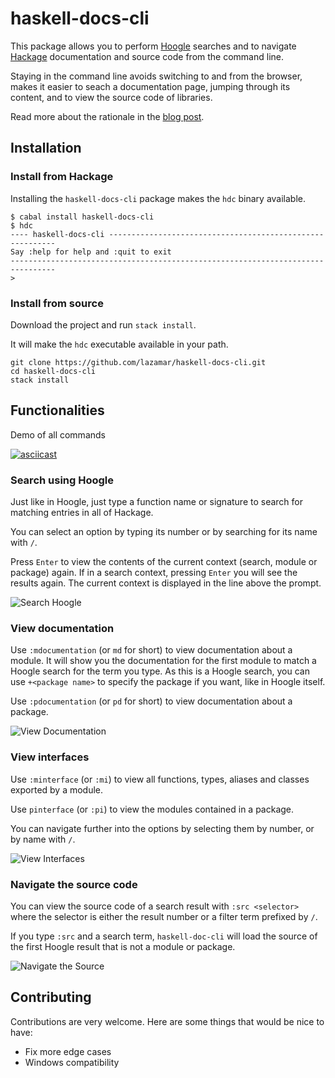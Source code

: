 # haskell-docs-cli

This package allows you to perform [Hoogle](https://hoogle.haskell.org/) searches and to
navigate [Hackage](https://hackage.haskell.org/) documentation and source code from the command
line.

Staying in the command line avoids switching to and from the browser, makes it
easier to seach a documentation page, jumping through its content, and to view
the source code of libraries.

Read more about the rationale in the [blog post](https://lazamar.github.io/haskell-documentation-in-the-command-line/).

## Installation

### Install from Hackage

Installing the `haskell-docs-cli` package makes the `hdc` binary available.
```
$ cabal install haskell-docs-cli
$ hdc
---- haskell-docs-cli ----------------------------------------------------------
Say :help for help and :quit to exit
--------------------------------------------------------------------------------
>
```

### Install from source

Download the project and run `stack install`.

It will make the `hdc` executable available in your path.

```
git clone https://github.com/lazamar/haskell-docs-cli.git
cd haskell-docs-cli
stack install
```

## Functionalities

Demo of all commands

[![asciicast](https://asciinema.org/a/436972.svg)](https://asciinema.org/a/436972)

### Search using Hoogle

Just like in Hoogle, just type a function name or
signature to search for matching entries in all of Hackage.

You can select an option by typing its number or by searching for its name with
`/`.

Press `Enter` to view the contents of the current context (search, module or
package) again. If in a search context, pressing `Enter` you will see the
results again. The current context is displayed in the line above the prompt.

![Search Hoogle](./static/search-hoogle.gif)

### View documentation

Use `:mdocumentation` (or `md` for short) to view documentation about a module.
It will show you the documentation for the first module to match a Hoogle search
for the term you type. As this is a Hoogle search, you can use `+<package name>`
to specify the package if you want, like in Hoogle itself.

Use `:pdocumentation` (or `pd` for short) to view documentation about a package.

![View Documentation](./static/view-documentation.gif)

### View interfaces

Use `:minterface` (or `:mi`) to view all functions, types, aliases and classes
exported by a module.

Use `pinterface` (or `:pi`) to view the modules contained in a package.

You can navigate further into the options by selecting them by number, or by
name with `/`.

![View Interfaces](./static/view-interfaces.gif)

### Navigate the source code

You can view the source code of a search result with `:src <selector>` where
the selector is either the result number or a filter term prefixed by `/`.

If you type `:src` and a search term, `haskell-doc-cli` will load the source of
the first Hoogle result that is not a module or package.

![Navigate the Source](./static/view-source.gif)

## Contributing

Contributions are very welcome. Here are some things that would be nice to have:

- Fix more edge cases
- Windows compatibility
